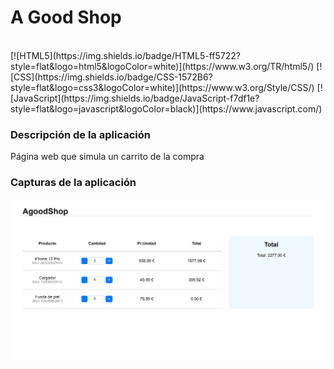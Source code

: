 # A Good Shop
</br>
[![HTML5](https://img.shields.io/badge/HTML5-ff5722?style=flat&logo=html5&logoColor=white)](https://www.w3.org/TR/html5/)
[![CSS](https://img.shields.io/badge/CSS-1572B6?style=flat&logo=css3&logoColor=white)](https://www.w3.org/Style/CSS/)
[![JavaScript](https://img.shields.io/badge/JavaScript-f7df1e?style=flat&logo=javascript&logoColor=black)](https://www.javascript.com/)


### Descripción de la aplicación
Página web que simula un carrito de la compra

### Capturas de la aplicación

![Alt text](Carrito.png)
